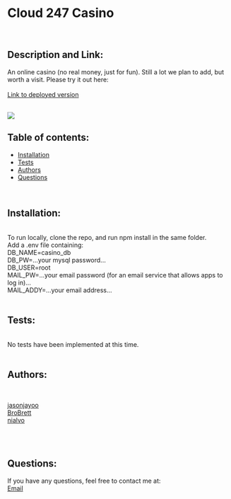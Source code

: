 # Cloud 247 Casino





<br>


## Description and Link:

An online casino (no real money, just for fun). Still a lot we plan to add, but worth a visit. Please try it out here:<br><br>
<a href='https://cloud247casino.herokuapp.com/'>Link to deployed version</a>

<br>
<img src="images/casino-lobby-screenshot.png">



## Table of contents:


  * [Installation](#installation)
  * [Tests](#tests)
  * [Authors](#authors)
  * [Questions](#questions)

<br>



## Installation:
<br>
      To run locally, clone the repo, and run npm install in the same folder.<br>
      Add a .env file containing:<br>
      DB_NAME=casino_db<br>
      DB_PW=...your mysql password...<br>
      DB_USER=root<br>
      MAIL_PW=...your email password (for an email service that allows apps to log in)...<br>
      MAIL_ADDY=...your email address...<br>

<br>
  

  
  
## Tests: 
<br>
No tests have been implemented at this time.
<br>
<br>



## Authors:

<br>

[jasonjayoo](https://github.com/jasonjayoo)<br> [BroBrett](https://github.com/BroBrett)<br> [nialvo](https://github.com/nialvo)
  
<br>
<br>

## Questions:

  If you have any questions, feel free to contact me at:<br>
  <a href="mailto:nialvo@protonmail.com">Email</a>


